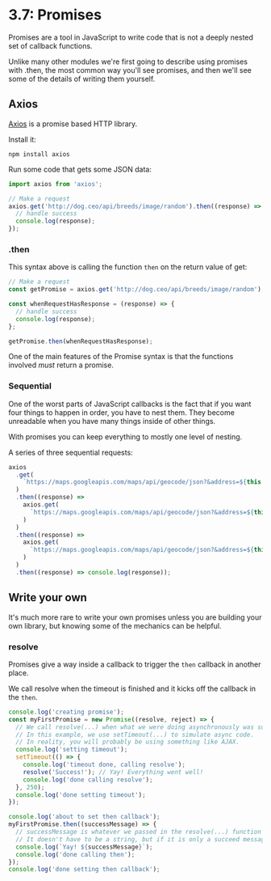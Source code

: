 # 3.7: Promises

Promises are a tool in JavaScript to write code that is not a deeply nested set of callback functions.

Unlike many other modules we're first going to describe using promises with .then, the most common way you'll see promises, and then we'll see some of the details of writing them yourself.

## Axios

[Axios](https://www.npmjs.com/package/axios) is a promise based HTTP library.

Install it:

```text
npm install axios
```

Run some code that gets some JSON data:

```js
import axios from 'axios';

// Make a request
axios.get('http://dog.ceo/api/breeds/image/random').then((response) => {
  // handle success
  console.log(response);
});
```

### .then

This syntax above is calling the function `then` on the return value of get:

```js
// Make a request
const getPromise = axios.get('http://dog.ceo/api/breeds/image/random');

const whenRequestHasResponse = (response) => {
  // handle success
  console.log(response);
};

getPromise.then(whenRequestHasResponse);
```

One of the main features of the Promise syntax is that the functions involved _must_ return a promise.

### Sequential

One of the worst parts of JavaScript callbacks is the fact that if you want four things to happen in order, you have to nest them. They become unreadable when you have many things inside of other things.

With promises you can keep everything to mostly one level of nesting.

A series of three sequential requests:

```javascript
axios
  .get(
    `https://maps.googleapis.com/maps/api/geocode/json?&address=${this.props.p1}`
  )
  .then((response) =>
    axios.get(
      `https://maps.googleapis.com/maps/api/geocode/json?&address=${this.props.p2}`
    )
  )
  .then((response) =>
    axios.get(
      `https://maps.googleapis.com/maps/api/geocode/json?&address=${this.props.p3}`
    )
  )
  .then((response) => console.log(response));
```

## Write your own

It's much more rare to write your own promises unless you are building your own library, but knowing some of the mechanics can be helpful.

### resolve

Promises give a way inside a callback to trigger the `then` callback in another place.

We call resolve when the timeout is finished and it kicks off the callback in the `then`.

```javascript
console.log('creating promise');
const myFirstPromise = new Promise((resolve, reject) => {
  // We call resolve(...) when what we were doing asynchronously was successful, and reject(...) when it failed.
  // In this example, we use setTimeout(...) to simulate async code.
  // In reality, you will probably be using something like AJAX.
  console.log('setting timeout');
  setTimeout(() => {
    console.log('timeout done, calling resolve');
    resolve('Success!'); // Yay! Everything went well!
    console.log('done calling resolve');
  }, 250);
  console.log('done setting timeout');
});

console.log('about to set then callback');
myFirstPromise.then((successMessage) => {
  // successMessage is whatever we passed in the resolve(...) function above.
  // It doesn't have to be a string, but if it is only a succeed message, it probably will be.
  console.log(`Yay! ${successMessage}`);
  console.log('done calling then');
});
console.log('done setting then callback');
```
